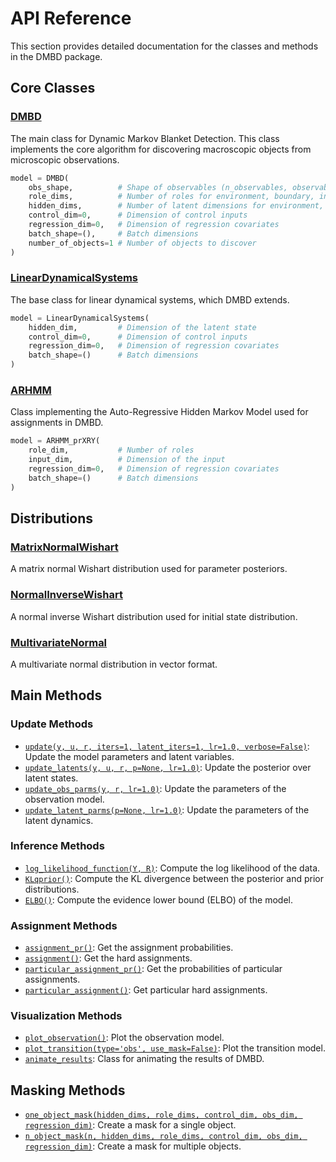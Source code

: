 # API Reference

This section provides detailed documentation for the classes and methods in the DMBD package.

## Core Classes

### [DMBD](dmbd.md)

The main class for Dynamic Markov Blanket Detection. This class implements the core algorithm for discovering macroscopic objects from microscopic observations.

```python
model = DMBD(
    obs_shape,          # Shape of observables (n_observables, observable_dimension)
    role_dims,          # Number of roles for environment, boundary, internal states
    hidden_dims,        # Number of latent dimensions for environment, boundary, internal states
    control_dim=0,      # Dimension of control inputs
    regression_dim=0,   # Dimension of regression covariates
    batch_shape=(),     # Batch dimensions
    number_of_objects=1 # Number of objects to discover
)
```

### [LinearDynamicalSystems](lds.md)

The base class for linear dynamical systems, which DMBD extends.

```python
model = LinearDynamicalSystems(
    hidden_dim,         # Dimension of the latent state
    control_dim=0,      # Dimension of control inputs
    regression_dim=0,   # Dimension of regression covariates
    batch_shape=()      # Batch dimensions
)
```

### [ARHMM](arhmm.md)

Class implementing the Auto-Regressive Hidden Markov Model used for assignments in DMBD.

```python
model = ARHMM_prXRY(
    role_dim,           # Number of roles
    input_dim,          # Dimension of the input
    regression_dim=0,   # Dimension of regression covariates
    batch_shape=()      # Batch dimensions
)
```

## Distributions

### [MatrixNormalWishart](dists/matrix_normal_wishart.md)

A matrix normal Wishart distribution used for parameter posteriors.

### [NormalInverseWishart](dists/normal_inverse_wishart.md)

A normal inverse Wishart distribution used for initial state distribution.

### [MultivariateNormal](dists/multivariate_normal.md)

A multivariate normal distribution in vector format.

## Main Methods

### Update Methods

- [`update(y, u, r, iters=1, latent_iters=1, lr=1.0, verbose=False)`](dmbd.md#update): Update the model parameters and latent variables.
- [`update_latents(y, u, r, p=None, lr=1.0)`](dmbd.md#update_latents): Update the posterior over latent states.
- [`update_obs_parms(y, r, lr=1.0)`](dmbd.md#update_obs_parms): Update the parameters of the observation model.
- [`update_latent_parms(p=None, lr=1.0)`](dmbd.md#update_latent_parms): Update the parameters of the latent dynamics.

### Inference Methods

- [`log_likelihood_function(Y, R)`](dmbd.md#log_likelihood_function): Compute the log likelihood of the data.
- [`KLqprior()`](dmbd.md#klqprior): Compute the KL divergence between the posterior and prior distributions.
- [`ELBO()`](dmbd.md#elbo): Compute the evidence lower bound (ELBO) of the model.

### Assignment Methods

- [`assignment_pr()`](dmbd.md#assignment_pr): Get the assignment probabilities.
- [`assignment()`](dmbd.md#assignment): Get the hard assignments.
- [`particular_assignment_pr()`](dmbd.md#particular_assignment_pr): Get the probabilities of particular assignments.
- [`particular_assignment()`](dmbd.md#particular_assignment): Get particular hard assignments.

### Visualization Methods

- [`plot_observation()`](dmbd.md#plot_observation): Plot the observation model.
- [`plot_transition(type='obs', use_mask=False)`](dmbd.md#plot_transition): Plot the transition model.
- [`animate_results`](dmbd.md#animate_results): Class for animating the results of DMBD.

## Masking Methods

- [`one_object_mask(hidden_dims, role_dims, control_dim, obs_dim, regression_dim)`](dmbd.md#one_object_mask): Create a mask for a single object.
- [`n_object_mask(n, hidden_dims, role_dims, control_dim, obs_dim, regression_dim)`](dmbd.md#n_object_mask): Create a mask for multiple objects. 